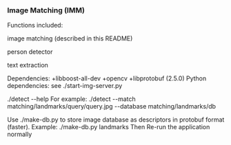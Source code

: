 ### Image Matching (IMM)


Functions included:

image matching (described in this README)

person detector

text extraction

Dependencies:
+libboost-all-dev
+opencv
+libprotobuf (2.5.0)
Python dependencies:
see ./start-img-server.py

./detect --help
For example:
./detect --match matching/landmarks/query/query.jpg --database matching/landmarks/db

Use ./make-db.py <db name> to store image database as descriptors in protobuf
format (faster).
Example: ./make-db.py landmarks
Then Re-run the application normally

